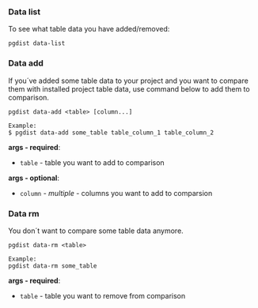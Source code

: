 ### Data list

To see what table data you have added/removed:

```
pgdist data-list
```



### Data add

If you´ve added some table data to your project and you want to compare them with installed project table data, use command below to add them to comparison.

```
pgdist data-add <table> [column...]

Example:
$ pgdist data-add some_table table_column_1 table_column_2
```

**args - required**:

- `table` - table you want to add to comparison

**args - optional**:

- `column` - *multiple* - columns you want to add to comparsion



### Data rm

You don´t want to compare some table data anymore.

```
pgdist data-rm <table>

Example:
pgdist data-rm some_table
```

**args - required**:

- `table` - table you want to remove from comparison
